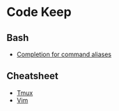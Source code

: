 # Code Keep

## Bash

* [Completion for command aliases](bash/soft/complete.md)

## Cheatsheet

* [Tmux](cheatsheet/tmux.md)
* [Vim](cheatsheet/vim.md)

